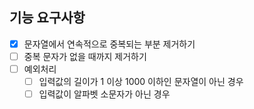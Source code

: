 ## 기능 요구사항

[//]: # (- [x] 연속하는 중복 문자열이 존재한다면, 중복 문자에 해당하는 인덱스를 반환하는 메소드 생성하기)

[//]: # (- [x] 연속하는 중복 문자들이 없을 때까지 중복 문자열 제거하기)

[//]: # (- [x] 예외처리)

[//]: # (    - [x] 입력값의 길이가 1 이상 1000 이하인 문자열이 아닌 경우)

[//]: # (    - [x] 입력값이 알파벳 소문자가 아닌 경우)

- [x] 문자열에서 연속적으로 중복되는 부분 제거하기
- [ ] 중복 문자가 없을 때까지 제거하기
- [ ] 예외처리
  - [ ] 입력값의 길이가 1 이상 1000 이하인 문자열이 아닌 경우
  - [ ] 입력값이 알파벳 소문자가 아닌 경우